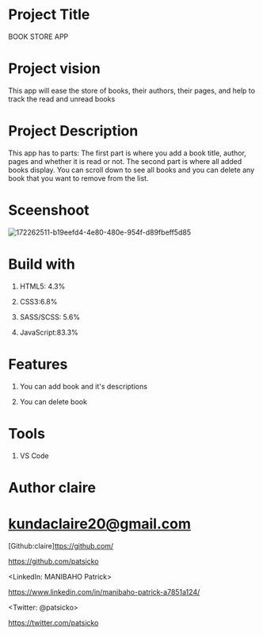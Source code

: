 # Project Title
BOOK STORE APP

# Project vision

This app will ease the store of books, their authors, their pages, and help to track the read and unread books

# Project Description

This app has to parts: The first part is where you add a book title, author, pages and whether it is read or not. The second part is where all added books display. You can scroll down to see all books and you can delete any book that you want to remove from the list.

# Sceenshoot
![172262511-b19eefd4-4e80-480e-954f-d89fbeff5d85](https://user-images.githubusercontent.com/106916995/173238603-57ef2b7a-3c41-487e-a6b1-136ab1f91488.png)


# Build with
1. HTML5: 4.3%

2. CSS3:6.8%

3. SASS/SCSS: 5.6%
4. JavaScript:83.3%
# Features
1. You can add book and it's descriptions

2. You can delete book
# Tools
1. VS Code

# Author claire
# kundaclaire20@gmail.com
[Github:claire]<ttps://github.com/>

<https://github.com/patsicko>

<LinkedIn: MANIBAHO Patrick>

<https://www.linkedin.com/in/manibaho-patrick-a7851a124/>

<Twitter: @patsicko>

<https://twitter.com/patsicko>
